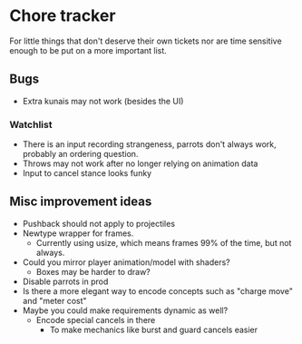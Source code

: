 # Chore tracker

For little things that don't deserve their own tickets nor are time sensitive
enough to be put on a more important list.

## Bugs

- Extra kunais may not work (besides the UI)

### Watchlist

- There is an input recording strangeness, parrots don't always work, probably an ordering question.
- Throws may not work after no longer relying on animation data
- Input to cancel stance looks funky

## Misc improvement ideas

- Pushback should not apply to projectiles
- Newtype wrapper for frames.
  - Currently using usize, which means frames 99% of the time, but not always.
- Could you mirror player animation/model with shaders?
  - Boxes may be harder to draw?
- Disable parrots in prod
- Is there a more elegant way to encode concepts such as "charge move" and "meter cost"
- Maybe you could make requirements dynamic as well?
  - Encode special cancels in there
    - To make mechanics like burst and guard cancels easier
